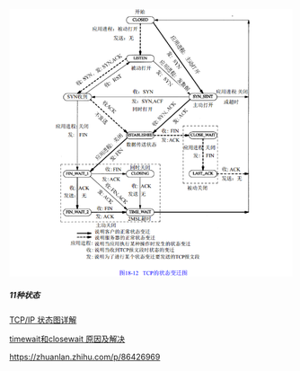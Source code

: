 ![tcp state](../pic/tcpip.png) 

##### 11种状态

[TCP/IP 状态图详解](https://my.oschina.net/xinxingegeya/blog/483922)

[timewait和closewait 原因及解决](https://blog.csdn.net/weixin_33929309/article/details/91629868)

https://zhuanlan.zhihu.com/p/86426969